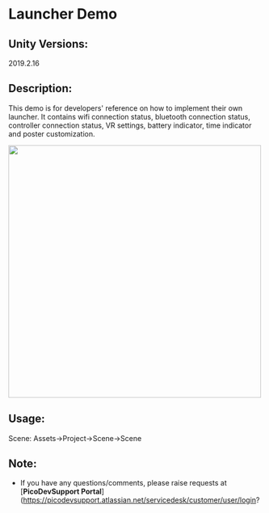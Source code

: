 # Launcher Demo

## Unity Versions:

2019.2.16

## Description:

This demo is for developers' reference on how to implement their own launcher. It contains wifi connection status, bluetooth connection status, controller connection status, VR settings, battery indicator, time indicator and poster customization.

<a> <img src="https://github.com/picoxr/GreenLauncher/blob/master/picture.png" width="500"/> </a>

## Usage:

Scene: Assets->Project->Scene->Scene

## Note:
- If you have any questions/comments, please raise requests at [**PicoDevSupport Portal**](https://picodevsupport.atlassian.net/servicedesk/customer/user/login?

